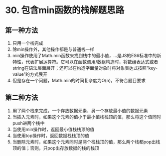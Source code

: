# 30. 包含min函数的栈解题思路
## 第一种方法
1. 只用一个栈完成
2. 除min操作外，其他操作都是与普通栈一样
3. min操作使用了Math.min函数来找到栈中的最小值，...是JS的ES6标准中的新特性，代表扩展运算符。它可以在函数调用/数组构造时，将数组表达式或者string在语法层面展开；还可以在构造字面量对象时将对象表达式按照“key-value”的方式展开
4. 但是存在一个问题，Math.min的时间复杂度为O(n)，不符合题目要求
## 第二种方法
1. 用了两个栈来完成，一个存放数据元素，另一个存放最小值的数据元素
2. 当插入元素时，如果这个元素的值小于最小值栈栈顶的值，那么将这个值同时push进两个栈中
3. 当使用min操作时，返回最小值栈栈顶的值
4. 当使用top操作时，返回数据栈栈顶的值
5. 当删除元素时，如果这个元素同时是两个栈栈顶的值，那么两个栈都pop出栈顶的值；否则，只pop出存放数据的栈的栈顶